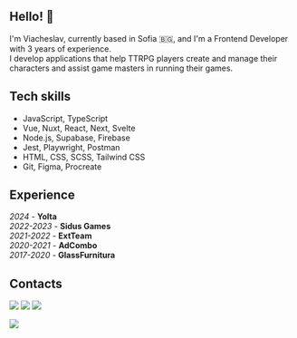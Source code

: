## Hello! 👋

I'm Viacheslav, currently based in Sofia 🇧🇬, and I'm a Frontend Developer with 3 years of experience.  
I develop applications that help TTRPG players create and manage their characters and assist game masters in running their games.

## Tech skills
* JavaScript, TypeScript
* Vue, Nuxt, React, Next, Svelte
* Node.js, Supabase, Firebase
* Jest, Playwright, Postman
* HTML, CSS, SCSS, Tailwind CSS
* Git, Figma, Procreate

## Experience 
*2024* - **Yolta**  
*2022-2023* - **Sidus Games**  
*2021-2022* - **ExtTeam**  
*2020-2021* - **AdCombo**  
*2017-2020* - **GlassFurnitura**

## Contacts
[![](https://img.shields.io/badge/telegram-brightsdays-blue)](https://t.me/brightsdays) [![](https://img.shields.io/badge/mail-brightsdayss@gmail.com-blue)](mailto:brightsdayss@gmail.com) [![](https://img.shields.io/badge/linkedin-viacheslav_ivanov-informational)](https://www.linkedin.com/in/brightsdays)

[![](https://img.shields.io/badge/Join%20my%20Patreon!-8A2BE2)](https://www.patreon.com/brightsdays/)
